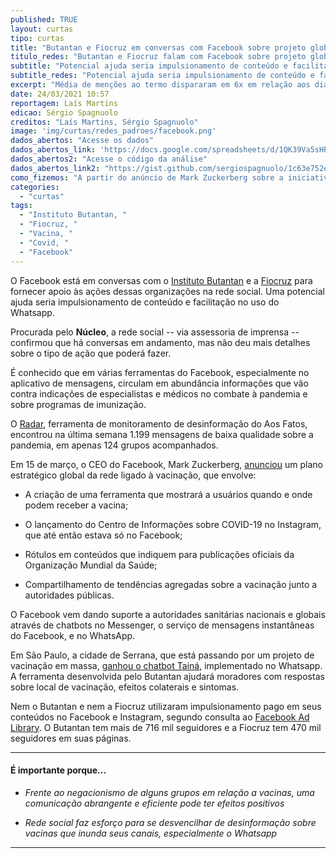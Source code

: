 ```yaml
---
published: TRUE
layout: curtas
tipo: curtas
title: "Butantan e Fiocruz em conversas com Facebook sobre projeto global de vacinação"
titulo_redes: "Butantan e Fiocruz falam com Facebook sobre projeto global de vacinação"
subtitle: "Potencial ajuda seria impulsionamento de conteúdo e facilitação no uso do Whatsapp"
subtitle_redes: "Potencial ajuda seria impulsionamento de conteúdo e facilitação no uso do Whatsapp"
excerpt: "Média de menções ao termo dispararam em 6x em relação aos dias anteriores"
date: 24/03/2021 10:57
reportagem: Laís Martins
edicao: Sérgio Spagnuolo
creditos: "Laís Martins, Sérgio Spagnuolo"
image: 'img/curtas/redes_padroes/facebook.png'
dados_abertos: "Acesse os dados"
dados_abertos_link: 'https://docs.google.com/spreadsheets/d/1QK39Va5sHPc-6eprVB0fqrO3CZ5AD_Zoj3vFGXy-2g0/edit?usp=sharing'
dados_abertos2: "Acesse o código da análise"
dados_abertos_link2: "https://gist.github.com/sergiospagnuolo/1c63e752ee8bdac1cdb8a7a307761316"
como_fizemos: "A partir do anúncio de Mark Zuckerberg sobre a iniciativa do Facebook, o Núcleo procurou a assessoria de imprensa do Facebook para saber sobre planos para o Brasil."
categories:
  - "curtas"
tags:
  - "Instituto Butantan, "
  - "Fiocruz, "
  - "Vacina, "
  - "Covid, "
  - "Facebook"
---
```


O Facebook está em conversas com o [Instituto Butantan](https://www.butantan.gov.br/) e a [Fiocruz](https://portal.fiocruz.br/) para fornecer apoio às ações dessas organizações na rede social. Uma potencial ajuda seria impulsionamento de conteúdo e facilitação no uso do Whatsapp.

Procurada pelo **Núcleo**, a rede social -- via assessoria de imprensa -- confirmou que há conversas em andamento, mas não deu mais detalhes sobre o tipo de ação que poderá fazer.

É conhecido que em várias ferramentas do Facebook, especialmente no aplicativo de mensagens, circulam em abundância informações que vão contra indicações de especialistas e médicos no combate à pandemia e sobre programas de imunização.

O [Radar](https://www.aosfatos.org/radar/#!/whatsapp?coronavirus), ferramenta de monitoramento de desinformação do Aos Fatos, encontrou na última semana 1.199 mensagens de baixa qualidade sobre a pandemia, em apenas 124 grupos acompanhados.

Em 15 de março, o CEO do Facebook, Mark Zuckerberg, [anunciou](https://www.facebook.com/zuck/posts/10112840211919181) um plano estratégico global da rede ligado à vacinação, que envolve:

-   A criação de uma ferramenta que mostrará a usuários quando e onde podem receber a vacina;

-   O lançamento do Centro de Informações sobre COVID-19 no Instagram, que até então estava só no Facebook;

-   Rótulos em conteúdos que indiquem para publicações oficiais da Organização Mundial da Saúde;

-   Compartilhamento de tendências agregadas sobre a vacinação junto a autoridades públicas.

O Facebook vem dando suporte a autoridades sanitárias nacionais e globais através de chatbots no Messenger, o serviço de mensagens instantâneas do Facebook, e no WhatsApp.

Em São Paulo, a cidade de Serrana, que está passando por um projeto de vacinação em massa, [ganhou o chatbot Tainá](https://www1.folha.uol.com.br/equilibrioesaude/2021/02/ferramenta-de-assistencia-virtual-vai-ajudar-moradores-de-serrana-no-interior-de-sp-durante-vacinacao.shtml), implementado no Whatsapp. A ferramenta desenvolvida pelo Butantan ajudará moradores com respostas sobre local de vacinação, efeitos colaterais e sintomas.

Nem o Butantan e nem a Fiocruz utilizaram impulsionamento pago em seus conteúdos no Facebook e Instagram, segundo consulta ao [Facebook Ad Library](https://www.facebook.com/ads/library/?active_status=all&ad_type=political_and_issue_ads&country=BR). O Butantan tem mais de 716 mil seguidores e a Fiocruz tem 470 mil seguidores em suas páginas.

---

#### É importante porque...

- *Frente ao negacionismo de alguns grupos em relação a vacinas, uma comunicação abrangente e eficiente pode ter efeitos positivos*

- *Rede social faz esforço para se desvencilhar de desinformação sobre vacinas que inunda seus canais, especialmente o Whatsapp*

---
